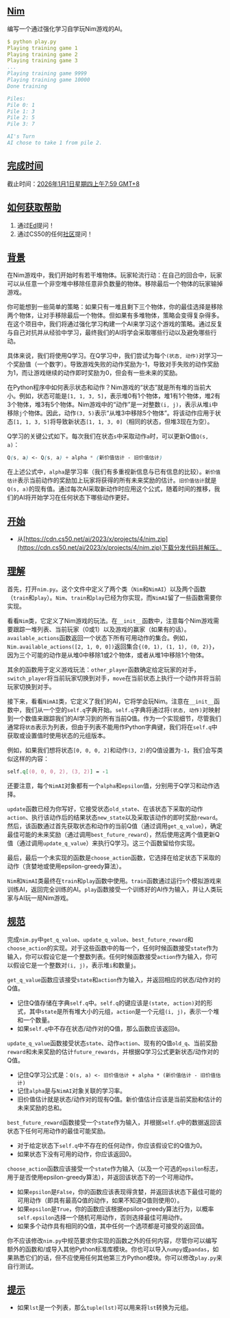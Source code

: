 ## [Nim](https://cs50.harvard.edu/ai/2024/projects/4/nim/#nim)

编写一个通过强化学习自学玩Nim游戏的AI。

```yaml
$ python play.py
Playing training game 1
Playing training game 2
Playing training game 3
...
Playing training game 9999
Playing training game 10000
Done training

Piles:
Pile 0: 1
Pile 1: 3
Pile 2: 5
Pile 3: 7

AI's Turn
AI chose to take 1 from pile 2.
```

## [完成时间](https://cs50.harvard.edu/ai/2024/projects/4/nim/#when-to-do-it)

截止时间：[2026年1月1日星期四上午7:59 GMT+8](https://time.cs50.io/20251231T235900Z)

## [如何获取帮助](https://cs50.harvard.edu/ai/2024/projects/4/nim/#how-to-get-help)

1. 通过[Ed](https://cs50.edx.org/ed)提问！
2. 通过CS50的任何[社区](https://cs50.harvard.edu/ai/2024/communities/)提问！

## [背景](https://cs50.harvard.edu/ai/2024/projects/4/nim/#background)

在Nim游戏中，我们开始时有若干堆物体。玩家轮流行动：在自己的回合中，玩家可以从任意一个非空堆中移除任意非负数量的物体。移除最后一个物体的玩家输掉游戏。

你可能想到一些简单的策略：如果只有一堆且剩下三个物体，你的最佳选择是移除两个物体，让对手移除最后一个物体。但如果有多堆物体，策略会变得复杂得多。在这个项目中，我们将通过强化学习构建一个AI来学习这个游戏的策略。通过反复与自己对抗并从经验中学习，最终我们的AI将学会采取哪些行动以及避免哪些行动。

具体来说，我们将使用Q学习。在Q学习中，我们尝试为每个`(状态, 动作)`对学习一个奖励值（一个数字）。导致游戏失败的动作奖励为-1，导致对手失败的动作奖励为1，而让游戏继续的动作即时奖励为0，但会有一些未来的奖励。

在Python程序中如何表示状态和动作？Nim游戏的“状态”就是所有堆的当前大小。例如，状态可能是`[1, 1, 3, 5]`，表示堆0有1个物体，堆1有1个物体，堆2有3个物体，堆3有5个物体。Nim游戏中的“动作”是一对整数`(i, j)`，表示从堆`i`中移除`j`个物体。因此，动作`(3, 5)`表示“从堆3中移除5个物体”。将该动作应用于状态`[1, 1, 3, 5]`将导致新状态`[1, 1, 3, 0]`（相同的状态，但堆3现在为空）。

Q学习的关键公式如下。每次我们在状态`s`中采取动作`a`时，可以更新Q值`Q(s, a)`：

```css
Q(s, a) <- Q(s, a) + alpha * (新价值估计 - 旧价值估计)
```

在上述公式中，`alpha`是学习率（我们有多重视新信息与已有信息的比较）。`新价值估计`表示当前动作的奖励加上玩家将获得的所有未来奖励的估计。`旧价值估计`就是`Q(s, a)`的现有值。通过每次AI采取新动作时应用这个公式，随着时间的推移，我们的AI将开始学习在任何状态下哪些动作更好。

## [开始](https://cs50.harvard.edu/ai/2024/projects/4/nim/#getting-started)

- 从[https://cdn.cs50.net/ai/2023/x/projects/4/nim.zip](https://cdn.cs50.net/ai/2023/x/projects/4/nim.zip)下载分发代码并解压。

## [理解](https://cs50.harvard.edu/ai/2024/projects/4/nim/#understanding)

首先，打开`nim.py`。这个文件中定义了两个类（`Nim`和`NimAI`）以及两个函数（`train`和`play`）。`Nim`、`train`和`play`已经为你实现，而`NimAI`留了一些函数需要你实现。

看看`Nim`类，它定义了Nim游戏的玩法。在`__init__`函数中，注意每个Nim游戏需要跟踪一堆列表、当前玩家（0或1）以及游戏的赢家（如果有的话）。`available_actions`函数返回一个状态下所有可用动作的集合。例如，`Nim.available_actions([2, 1, 0, 0])`返回集合`{(0, 1), (1, 1), (0, 2)}`，因为三个可能的动作是从堆0中移除1或2个物体，或者从堆1中移除1个物体。

其余的函数用于定义游戏玩法：`other_player`函数确定给定玩家的对手，`switch_player`将当前玩家切换到对手，`move`在当前状态上执行一个动作并将当前玩家切换到对手。

接下来，看看`NimAI`类，它定义了我们的AI，它将学会玩Nim。注意在`__init__`函数中，我们从一个空的`self.q`字典开始。`self.q`字典将通过将`(状态, 动作)`对映射到一个数值来跟踪我们的AI学习到的所有当前Q值。作为一个实现细节，尽管我们通常将`状态`表示为列表，但由于列表不能用作Python字典键，我们将在`self.q`中获取或设置值时使用状态的元组版本。

例如，如果我们想将状态`[0, 0, 0, 2]`和动作`(3, 2)`的Q值设置为`-1`，我们会写类似这样的内容：

```perl
self.q[(0, 0, 0, 2), (3, 2)] = -1
```

还要注意，每个`NimAI`对象都有一个`alpha`和`epsilon`值，分别用于Q学习和动作选择。

`update`函数已经为你写好，它接受状态`old_state`、在该状态下采取的动作`action`、执行该动作后的结果状态`new_state`以及采取该动作的即时奖励`reward`。然后，该函数通过首先获取状态和动作的当前Q值（通过调用`get_q_value`），确定最佳可能的未来奖励（通过调用`best_future_reward`），然后使用这两个值更新Q值（通过调用`update_q_value`）来执行Q学习。这三个函数留给你实现。

最后，最后一个未实现的函数是`choose_action`函数，它选择在给定状态下采取的动作（贪婪地或使用epsilon-greedy算法）。

`Nim`和`NimAI`类最终在`train`和`play`函数中使用。`train`函数通过运行`n`个模拟游戏来训练AI，返回完全训练的AI。`play`函数接受一个训练好的AI作为输入，并让人类玩家与AI玩一局Nim游戏。

## [规范](https://cs50.harvard.edu/ai/2024/projects/4/nim/#specification)

完成`nim.py`中`get_q_value`、`update_q_value`、`best_future_reward`和`choose_action`的实现。对于这些函数中的每一个，任何时候函数接受`state`作为输入，你可以假设它是一个整数列表。任何时候函数接受`action`作为输入，你可以假设它是一个整数对`(i, j)`，表示堆`i`和数量`j`。

`get_q_value`函数应该接受`state`和`action`作为输入，并返回相应的状态/动作对的Q值。

- 记住Q值存储在字典`self.q`中。`self.q`的键应该是`(state, action)`对的形式，其中`state`是所有堆大小的元组，`action`是一个元组`(i, j)`，表示一个堆和一个数量。
- 如果`self.q`中不存在状态/动作对的Q值，那么函数应该返回`0`。

`update_q_value`函数接受状态`state`、动作`action`、现有的Q值`old_q`、当前奖励`reward`和未来奖励的估计`future_rewards`，并根据Q学习公式更新状态/动作对的Q值。

- 记住Q学习公式是：`Q(s, a) <- 旧价值估计 + alpha * (新价值估计 - 旧价值估计)`
- 记住`alpha`是与`NimAI`对象关联的学习率。
- 旧价值估计就是状态/动作对的现有Q值。新价值估计应该是当前奖励和估计的未来奖励的总和。

`best_future_reward`函数接受一个`state`作为输入，并根据`self.q`中的数据返回该状态下任何可用动作的最佳可能奖励。

- 对于给定状态下`self.q`中不存在的任何动作，你应该假设它的Q值为0。
- 如果状态下没有可用的动作，你应该返回0。

`choose_action`函数应该接受一个`state`作为输入（以及一个可选的`epsilon`标志，用于是否使用epsilon-greedy算法），并返回该状态下的一个可用动作。

- 如果`epsilon`是`False`，你的函数应该表现得贪婪，并返回该状态下最佳可能的可用动作（即具有最高Q值的动作，如果不知道Q值则使用0）。
- 如果`epsilon`是`True`，你的函数应该根据epsilon-greedy算法行为，以概率`self.epsilon`选择一个随机可用动作，否则选择最佳可用动作。
- 如果多个动作具有相同的Q值，其中任何一个选项都是可接受的返回值。

你不应该修改`nim.py`中规范要求你实现的函数之外的任何内容，尽管你可以编写额外的函数和/或导入其他Python标准库模块。你也可以导入`numpy`或`pandas`，如果熟悉它们的话，但不应使用任何其他第三方Python模块。你可以修改`play.py`来自行测试。

## [提示](https://cs50.harvard.edu/ai/2024/projects/4/nim/#hints)

- 如果`lst`是一个列表，那么`tuple(lst)`可以用来将`lst`转换为元组。

## 